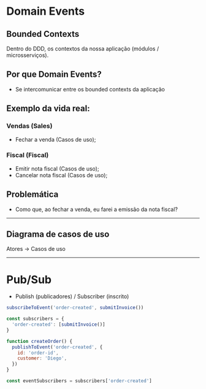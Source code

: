 # Domain Events

## Bounded Contexts

Dentro do DDD, os contextos da nossa aplicação (módulos / microsserviços). 

## Por que Domain Events?

- Se intercomunicar entre os bounded contexts da aplicação

## Exemplo da vida real:

### Vendas (Sales)

- Fechar a venda (Casos de uso);

### Fiscal (Fiscal)

- Emitir nota fiscal (Casos de uso);
- Cancelar nota fiscal (Casos de uso);

## Problemática

- Como que, ao fechar a venda, eu farei a emissão da nota fiscal?

------

## Diagrama de casos de uso 

Atores -> Casos de uso

------

# Pub/Sub

- Publish (publicadores) / Subscriber (inscrito)

```js
subscribeToEvent('order-created', submitInvoice())
```

```js
const subscribers = {
  'order-created': [submitInvoice()]
}

function createOrder() {
  publishToEvent('order-created', {
    id: 'order-id',
    customer: 'Diego',
  })
}

const eventSubscribers = subscribers['order-created']
```